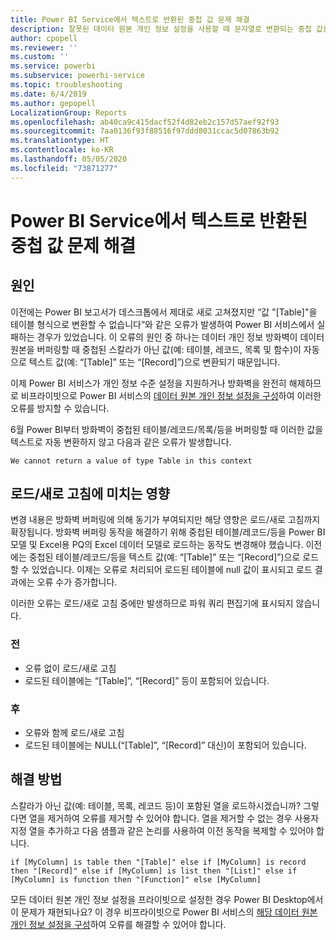 ```yaml
---
title: Power BI Service에서 텍스트로 반환된 중첩 값 문제 해결
description: 잘못된 데이터 원본 개인 정보 설정을 사용할 때 문자열로 변환되는 중첩 값을 수정하는 방법에 대해 알아보기
author: cpopell
ms.reviewer: ''
ms.custom: ''
ms.service: powerbi
ms.subservice: powerbi-service
ms.topic: troubleshooting
ms.date: 6/4/2019
ms.author: gepopell
LocalizationGroup: Reports
ms.openlocfilehash: ab40ca9c415dacf52f4d82eb2c157d57aef92f93
ms.sourcegitcommit: 7aa0136f93f88516f97ddd8031ccac5d07863b92
ms.translationtype: HT
ms.contentlocale: ko-KR
ms.lasthandoff: 05/05/2020
ms.locfileid: "73871277"
---
```

# <a name="troubleshooting-nested-values-returned-as-text-in-power-bi-service"></a>Power BI Service에서 텍스트로 반환된 중첩 값 문제 해결

## <a name="cause"></a>원인

이전에는 Power BI 보고서가 데스크톱에서 제대로 새로 고쳐졌지만 “값 "[Table]"을 테이블 형식으로 변환할 수 없습니다”와 같은 오류가 발생하여 Power BI 서비스에서 실패하는 경우가 있었습니다. 이 오류의 원인 중 하나는 데이터 개인 정보 방화벽이 데이터 원본을 버퍼링할 때 중첩된 스칼라가 아닌 값(예: 테이블, 레코드, 목록 및 함수)이 자동으로 텍스트 값(예: “[Table]” 또는 “[Record]”)으로 변환되기 때문입니다.

이제 Power BI 서비스가 개인 정보 수준 설정을 지원하거나 방화벽을 완전히 해제하므로 비프라이빗으로 Power BI 서비스의 [데이터 원본 개인 정보 설정을 구성](https://powerbi.microsoft.com/blog/privacy-levels-for-cloud-data-sources/)하여 이러한 오류를 방지할 수 있습니다.

6월 Power BI부터 방화벽이 중첩된 테이블/레코드/목록/등을 버퍼링할 때 이러한 값을 텍스트로 자동 변환하지 않고 다음과 같은 오류가 발생합니다. 

`We cannot return a value of type Table in this context`

## <a name="effect-on-loadrefresh"></a>로드/새로 고침에 미치는 영향

변경 내용은 방화벽 버퍼링에 의해 동기가 부여되지만 해당 영향은 로드/새로 고침까지 확장됩니다. 방화벽 버퍼링 동작을 해결하기 위해 중첩된 테이블/레코드/등을 Power BI 모델 및 Excel용 PQ의 Excel 데이터 모델로 로드하는 동작도 변경해야 했습니다. 이전에는 중첩된 테이블/레코드/등을 텍스트 값(예: “[Table]” 또는 “[Record]”)으로 로드할 수 있었습니다. 이제는 오류로 처리되어 로드된 테이블에 null 값이 표시되고 로드 결과에는 오류 수가 증가합니다.

이러한 오류는 로드/새로 고침 중에만 발생하므로 파워 쿼리 편집기에 표시되지 않습니다.

### <a name="before"></a>전

- 오류 없이 로드/새로 고침
- 로드된 테이블에는 “[Table]”, “[Record]” 등이 포함되어 있습니다.
 

### <a name="after"></a>후

- 오류와 함께 로드/새로 고침
- 로드된 테이블에는 NULL(“[Table]”, “[Record]” 대신)이 포함되어 있습니다.
 

## <a name="resolution"></a>해결 방법

스칼라가 아닌 값(예: 테이블, 목록, 레코드 등)이 포함된 열을 로드하시겠습니까?
그렇다면 열을 제거하여 오류를 제거할 수 있어야 합니다.
열을 제거할 수 없는 경우 사용자 지정 열을 추가하고 다음 샘플과 같은 논리를 사용하여 이전 동작을 복제할 수 있어야 합니다.

`if [MyColumn] is table then "[Table]" else if [MyColumn] is record then "[Record]" else if [MyColumn] is list then "[List]" else if [MyColumn] is function then "[Function]" else [MyColumn]`

모든 데이터 원본 개인 정보 설정을 프라이빗으로 설정한 경우 Power BI Desktop에서 이 문제가 재현되나요?
이 경우 비프라이빗으로 Power BI 서비스의 [해당 데이터 원본 개인 정보 설정을 구성](https://powerbi.microsoft.com/blog/privacy-levels-for-cloud-data-sources/)하여 오류를 해결할 수 있어야 합니다.
